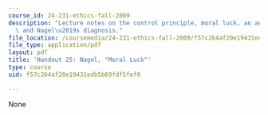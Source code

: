 ```yaml
---
course_id: 24-231-ethics-fall-2009
description: "Lecture notes on the control principle, moral luck, an analogy to skepticism,\
  \ and Nagel\u2019s diagnosis."
file_location: /coursemedia/24-231-ethics-fall-2009/f57c264af20e19431edb5b69fdf5fef0_MIT24_231F09_lec26.pdf
file_type: application/pdf
layout: pdf
title: 'Handout 25: Nagel, "Moral Luck"'
type: course
uid: f57c264af20e19431edb5b69fdf5fef0

---
```

None